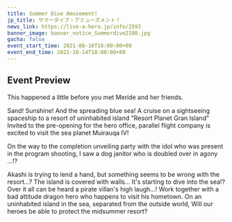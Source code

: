 ```yaml
---
title: Summer Dive Amusement!
jp_title: サマーダイブ・アミューズメント！
news_link: https://live-a-hero.jp/info/2593
banner_image: banner_notice_Summerdive2108.jpg 
gacha: false
event_start_time: 2021-08-16T18:00:00+09
event_end_time: 2021-10-14T18:00:00+09
---
```


## Event Preview

This happened a little before you met Meride and her friends.

Sand!  Sunshine! And the spreading blue sea!
A cruise on a sightseeing spaceship to a resort of uninhabited island "Resort Planet Gran Island" 
Invited to the pre-opening for the hero office, parallel flight company is excited to visit the sea planet Muirauqa IV!

On the way to the completion unveiling party with the idol who was present in the program shooting, I saw a dog janitor who is doubled over in agony ...!?

Akashi is trying to lend a hand, but something seems to be wrong with the resort...?
The island is covered with walls... It's starting to dive into the sea!?
Over it all can be heard a pirate villan's high laugh...!
Work together with a bad attitude dragon hero who happens to visit his hometown.
On an uninhabited island in the sea, separated from the outside world,
Will our heroes be able to protect the midsummer resort?
